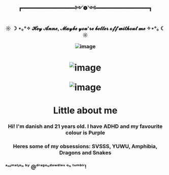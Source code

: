 # <h3 align="center"> ┏━━━━━━━━━━━━━━━━━༻❁༺━━━━━━━━━━━━━━━━━┓ 
<h3 align="center">  ☼ ☽ ⋆｡°✧  𝓗𝓮𝔂 𝓐𝓷𝓷𝓮, 𝓜𝓪𝔂𝓫𝓮 𝔂𝓸𝓾'𝓻𝓮 𝓫𝓮𝓽𝓽𝓮𝓻 𝓸𝓯𝓯 𝔀𝓲𝓽𝓱𝓸𝓾𝓽 𝓶𝓮  ✧⋆°｡ ☾ ☼

![image](https://github.com/Gu-Mang/Gu-Mang/assets/156284159/9707369b-d501-4f4b-8e8a-c9e8b3bccff1)

<h1 align="center">
  
![image](https://github.com/user-attachments/assets/4d86d354-3f5d-499e-9a5f-540f84f2e311)

![image](https://github.com/Gu-Mang/Gu-Mang/assets/156284159/eff59f30-2318-403c-a89d-3fe313c7d7a9) 

<h1 align="center"> Little about me 
  
<h3 align="center"> Hi! I'm danish and 21 years old. I have ADHD and my favourite colour is Purple
<h3 align="center"> Heres some of my obsessions: SVSSS, YUWU, Amphibia, Dragons and Snakes


### ᵃᶰᶤᵐᵃᵗᶤᵒᶰ ᵇʸ @ᵈʳᵃᵍᵒᶰᵈᵃʷᵈˡᵉˢ ᵒᶰ ᵗᵘᵐᵇˡʳ!

